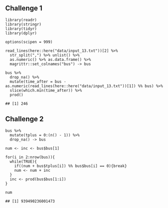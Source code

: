 ## Challenge 1

    library(readr)
    library(stringr)
    library(tidyr)
    library(dplyr)

    options(scipen = 999)

    read_lines(here::here("data/input_13.txt"))[2] %>% 
      str_split(",") %>% unlist() %>% 
      as.numeric() %>% as.data.frame() %>% 
      magrittr::set_colnames("bus") -> bus

    bus %>% 
      drop_na() %>% 
      mutate(time_after = bus - as.numeric(read_lines(here::here("data/input_13.txt"))[1]) %% bus) %>% 
      slice(which.min(time_after)) %>% 
      prod()

    ## [1] 246

## Challenge 2

    bus %>% 
      mutate(tplus = 0:(n() - 1)) %>% 
      drop_na() -> bus

    num <- inc <- bus$bus[1]

    for(i in 2:nrow(bus)){
      while(TRUE){
        if((num + bus$tplus[i]) %% bus$bus[i] == 0){break}
        num <- num + inc
      }
      inc <- prod(bus$bus[1:i])
    }

    num

    ## [1] 939490236001473
